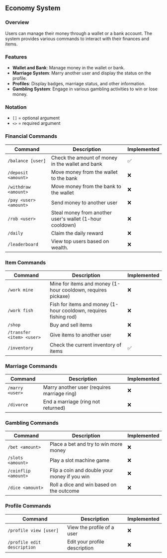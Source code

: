 ## Economy System

### Overview

Users can manage their money through a wallet or a bank account. The system provides various commands to interact with their finances and items.

### Features

- **Wallet and Bank**: Manage money in the wallet or bank.
- **Marriage System**: Marry another user and display the status on the profile.
- **Profiles**: Display badges, marriage status, and other information.
- **Gambling System**: Engage in various gambling activities to win or lose money.

### Notation

- `[]` = optional argument
- `<>` = required argument

### Financial Commands

| Command                | Description                                              | Implemented |
| ---------------------- | -------------------------------------------------------- | ----------- |
| `/balance [user]`      | Check the amount of money in the wallet and bank         | ✅          |
| `/deposit <amount>`    | Move money from the wallet to the bank                   | ❌          |
| `/withdraw <amount>`   | Move money from the bank to the wallet                   | ❌          |
| `/pay <user> <amount>` | Send money to another user                               | ❌          |
| `/rob <user>`          | Steal money from another user's wallet (1-hour cooldown) | ❌          |
| `/daily`               | Claim the daily reward                                   | ❌          |
| `/leaderboard`         | View top users based on wealth.                          | ❌          |

### Item Commands

| Command                   | Description                                                      | Implemented |
| ------------------------- | ---------------------------------------------------------------- | ----------- |
| `/work mine`              | Mine for items and money (1-hour cooldown, requires pickaxe)     | ❌          |
| `/work fish`              | Fish for items and money (1-hour cooldown, requires fishing rod) | ❌          |
| `/shop`                   | Buy and sell items                                               | ❌          |
| `/transfer <item> <user>` | Give items to another user                                       | ❌          |
| `/inventory`              | Check the current inventory of items                             | ✅          |

### Marriage Commands

| Command         | Description                                 | Implemented |
| --------------- | ------------------------------------------- | ----------- |
| `/marry <user>` | Marry another user (requires marriage ring) | ❌          |
| `/divorce`      | End a marriage (ring not returned)          | ❌          |

### Gambling Commands

| Command              | Description                                  | Implemented |
| -------------------- | -------------------------------------------- | ----------- |
| `/bet <amount>`      | Place a bet and try to win more money        | ❌          |
| `/slots <amount>`    | Play a slot machine game                     | ❌          |
| `/coinflip <amount>` | Flip a coin and double your money if you win | ❌          |
| `/dice <amount>`     | Roll a dice and win based on the outcome     | ❌          |

### Profile Commands

| Command                     | Description                   | Implemented |
| --------------------------- | ----------------------------- | ----------- |
| `/profile view [user]`      | View the profile of a user    | ❌          |
| `/profile edit description` | Edit your profile description | ❌          |
